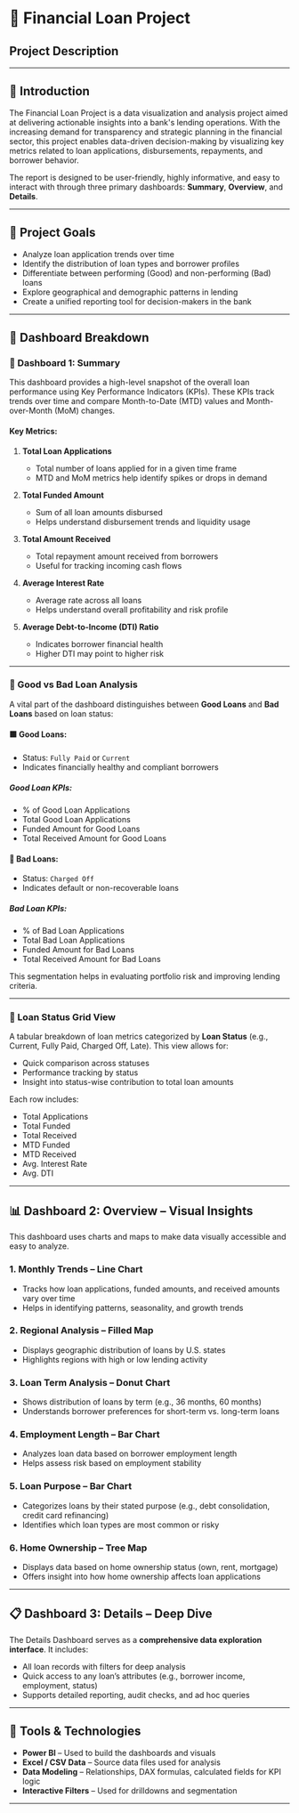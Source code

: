 # 🏦 Financial Loan Project  
## Project Description
---
## 📘 Introduction

The Financial Loan Project is a data visualization and analysis project aimed at delivering actionable insights into a bank's lending operations. With the increasing demand for transparency and strategic planning in the financial sector, this project enables data-driven decision-making by visualizing key metrics related to loan applications, disbursements, repayments, and borrower behavior.

The report is designed to be user-friendly, highly informative, and easy to interact with through three primary dashboards: **Summary**, **Overview**, and **Details**.

---

## 🎯 Project Goals

- Analyze loan application trends over time
- Identify the distribution of loan types and borrower profiles
- Differentiate between performing (Good) and non-performing (Bad) loans
- Explore geographical and demographic patterns in lending
- Create a unified reporting tool for decision-makers in the bank

---

## 🧩 Dashboard Breakdown

### 🔹 Dashboard 1: Summary

This dashboard provides a high-level snapshot of the overall loan performance using Key Performance Indicators (KPIs). These KPIs track trends over time and compare Month-to-Date (MTD) values and Month-over-Month (MoM) changes. 

#### Key Metrics:

1. **Total Loan Applications**  
   - Total number of loans applied for in a given time frame
   - MTD and MoM metrics help identify spikes or drops in demand

2. **Total Funded Amount**  
   - Sum of all loan amounts disbursed
   - Helps understand disbursement trends and liquidity usage

3. **Total Amount Received**  
   - Total repayment amount received from borrowers
   - Useful for tracking incoming cash flows

4. **Average Interest Rate**  
   - Average rate across all loans
   - Helps understand overall profitability and risk profile

5. **Average Debt-to-Income (DTI) Ratio**  
   - Indicates borrower financial health
   - Higher DTI may point to higher risk

---

### 🔹 Good vs Bad Loan Analysis

A vital part of the dashboard distinguishes between **Good Loans** and **Bad Loans** based on loan status:

#### 🟩 Good Loans:
- Status: `Fully Paid` or `Current`
- Indicates financially healthy and compliant borrowers

##### Good Loan KPIs:
- % of Good Loan Applications
- Total Good Loan Applications
- Funded Amount for Good Loans
- Total Received Amount for Good Loans

#### 🔺 Bad Loans:
- Status: `Charged Off`
- Indicates default or non-recoverable loans

##### Bad Loan KPIs:
- % of Bad Loan Applications
- Total Bad Loan Applications
- Funded Amount for Bad Loans
- Total Received Amount for Bad Loans

This segmentation helps in evaluating portfolio risk and improving lending criteria.

---

### 🔹 Loan Status Grid View

A tabular breakdown of loan metrics categorized by **Loan Status** (e.g., Current, Fully Paid, Charged Off, Late). This view allows for:
- Quick comparison across statuses
- Performance tracking by status
- Insight into status-wise contribution to total loan amounts

Each row includes:
- Total Applications  
- Total Funded  
- Total Received  
- MTD Funded  
- MTD Received  
- Avg. Interest Rate  
- Avg. DTI  

---

## 📊 Dashboard 2: Overview – Visual Insights

This dashboard uses charts and maps to make data visually accessible and easy to analyze.

### 1. **Monthly Trends – Line Chart**
- Tracks how loan applications, funded amounts, and received amounts vary over time
- Helps in identifying patterns, seasonality, and growth trends

### 2. **Regional Analysis – Filled Map**
- Displays geographic distribution of loans by U.S. states
- Highlights regions with high or low lending activity

### 3. **Loan Term Analysis – Donut Chart**
- Shows distribution of loans by term (e.g., 36 months, 60 months)
- Understands borrower preferences for short-term vs. long-term loans

### 4. **Employment Length – Bar Chart**
- Analyzes loan data based on borrower employment length
- Helps assess risk based on employment stability

### 5. **Loan Purpose – Bar Chart**
- Categorizes loans by their stated purpose (e.g., debt consolidation, credit card refinancing)
- Identifies which loan types are most common or risky

### 6. **Home Ownership – Tree Map**
- Displays data based on home ownership status (own, rent, mortgage)
- Offers insight into how home ownership affects loan applications

---

## 📋 Dashboard 3: Details – Deep Dive

The Details Dashboard serves as a **comprehensive data exploration interface**. It includes:
- All loan records with filters for deep analysis
- Quick access to any loan’s attributes (e.g., borrower income, employment, status)
- Supports detailed reporting, audit checks, and ad hoc queries

---

## 🔧 Tools & Technologies

- **Power BI** – Used to build the dashboards and visuals
- **Excel / CSV Data** – Source data files used for analysis
- **Data Modeling** – Relationships, DAX formulas, calculated fields for KPI logic
- **Interactive Filters** – Used for drilldowns and segmentation

---
